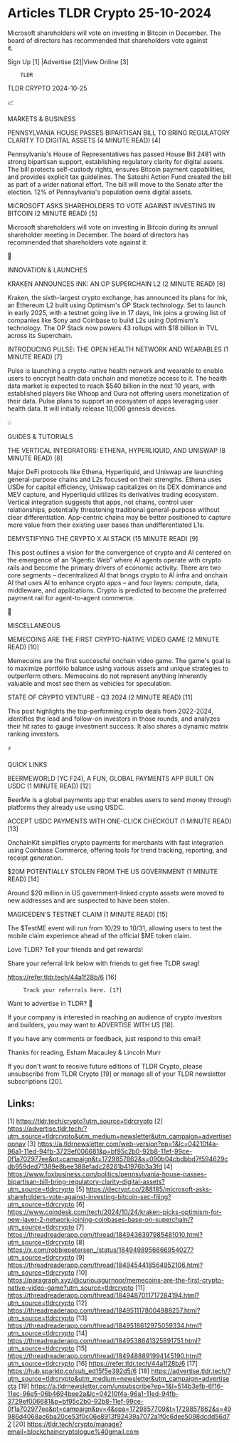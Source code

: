# Articles TLDR Crypto 25-10-2024

Microsoft shareholders will vote on investing in Bitcoin in December.
The board of directors has recommended that shareholders vote against
it. ‌ ‌ ‌ ‌ ‌ ‌ ‌ ‌ ‌ ‌ ‌ ‌ ‌ ‌ ‌ ‌ ‌ ‌ ‌ ‌ ‌ ‌ ‌ ‌ ‌ ‌  ‌ ‌ ‌ ‌ ‌ ‌ ‌ ‌ ‌ ‌ ‌ ‌ ‌ ‌ ‌ ‌ ‌ ‌ ‌ ‌ ‌ ‌ ‌ ‌ ‌ ‌ 


 Sign Up [1] |Advertise [2]|View Online [3] 

		TLDR 

TLDR CRYPTO 2024-10-25

📈 

MARKETS & BUSINESS

 PENNSYLVANIA HOUSE PASSES BIPARTISAN BILL TO BRING REGULATORY CLARITY
TO DIGITAL ASSETS (4 MINUTE READ) [4] 

 Pennsylvania's House of Representatives has passed House Bill 2481
with strong bipartisan support, establishing regulatory clarity for
digital assets. The bill protects self-custody rights, ensures Bitcoin
payment capabilities, and provides explicit tax guidelines. The
Satoshi Action Fund created the bill as part of a wider national
effort. The bill will move to the Senate after the election. 12% of
Pennsylvania's population owns digital assets. 

 MICROSOFT ASKS SHAREHOLDERS TO VOTE AGAINST INVESTING IN BITCOIN (2
MINUTE READ) [5] 

 Microsoft shareholders will vote on investing in Bitcoin during its
annual shareholder meeting in December. The board of directors has
recommended that shareholders vote against it. 

🚀 

INNOVATION & LAUNCHES

 KRAKEN ANNOUNCES INK: AN OP SUPERCHAIN L2 (2 MINUTE READ) [6] 

 Kraken, the sixth-largest crypto exchange, has announced its plans
for Ink, an Ethereum L2 built using Optimism's OP Stack technology.
Set to launch in early 2025, with a testnet going live in 17 days, Ink
joins a growing list of companies like Sony and Coinbase to build L2s
using Optimism's technology. The OP Stack now powers 43 rollups with
$18 billion in TVL across its Superchain. 

 INTRODUCING PULSE: THE OPEN HEALTH NETWORK AND WEARABLES (1 MINUTE
READ) [7] 

 Pulse is launching a crypto-native health network and wearable to
enable users to encrypt health data onchain and monetize access to it.
The health data market is expected to reach $540 billion in the next
10 years, with established players like Whoop and Oura not offering
users monetization of their data. Pulse plans to support an ecosystem
of apps leveraging user health data. It will initially release 10,000
genesis devices. 

💡 

GUIDES & TUTORIALS

 THE VERTICAL INTEGRATORS: ETHENA, HYPERLIQUID, AND UNISWAP (8 MINUTE
READ) [8] 

 Major DeFi protocols like Ethena, Hyperliquid, and Uniswap are
launching general-purpose chains and L2s focused on their strengths.
Ethena uses USDe for capital efficiency, Uniswap capitalizes on its
DEX dominance and MEV capture, and Hyperliquid utilizes its
derivatives trading ecosystem. Vertical integration suggests that
apps, not chains, control user relationships, potentially threatening
traditional general-purpose without clear differentiation. App-centric
chains may be better positioned to capture more value from their
existing user bases than undifferentiated L1s. 

 DEMYSTIFYING THE CRYPTO X AI STACK (15 MINUTE READ) [9] 

 This post outlines a vision for the convergence of crypto and AI
centered on the emergence of an “Agentic Web” where AI agents
operate with crypto rails and become the primary drivers of economic
activity. There are two core segments – decentralized AI that brings
crypto to AI infra and onchain AI that uses AI to enhance crypto apps
– and four layers: compute, data, middleware, and applications.
Crypto is predicted to become the preferred payment rail for
agent-to-agent commerce. 

🦄 

MISCELLANEOUS

 MEMECOINS ARE THE FIRST CRYPTO-NATIVE VIDEO GAME (2 MINUTE READ) [10]


 Memecoins are the first successful onchain video game. The game's
goal is to maximize portfolio balance using various assets and unique
strategies to outperform others. Memecoins do not represent anything
inherently valuable and most see them as vehicles for speculation. 

 STATE OF CRYPTO VENTURE - Q3 2024 (2 MINUTE READ) [11] 

 This post highlights the top-performing crypto deals from 2022-2024,
identifies the lead and follow-on investors in those rounds, and
analyzes their hit rates to gauge investment success. It also shares a
dynamic matrix ranking investors. 

⚡ 

QUICK LINKS

 BEERMEWORLD (YC F24), A FUN, GLOBAL PAYMENTS APP BUILT ON USDC (1
MINUTE READ) [12] 

 BeerMe is a global payments app that enables users to send money
through platforms they already use using USDC. 

 ACCEPT USDC PAYMENTS WITH ONE-CLICK CHECKOUT (1 MINUTE READ) [13] 

 OnchainKit simplifies crypto payments for merchants with fast
integration using Coinbase Commerce, offering tools for trend
tracking, reporting, and receipt generation. 

 $20M POTENTIALLY STOLEN FROM THE US GOVERNMENT (1 MINUTE READ) [14] 

 Around $20 million in US government-linked crypto assets were moved
to new addresses and are suspected to have been stolen. 

 MAGICEDEN'S TESTNET CLAIM (1 MINUTE READ) [15] 

 The $TestME event will run from 10/29 to 10/31, allowing users to
test the mobile claim experience ahead of the official $ME token
claim. 

Love TLDR? Tell your friends and get rewards!

 Share your referral link below with friends to get free TLDR swag! 

 https://refer.tldr.tech/44a1f28b/6 [16] 

		 Track your referrals here. [17] 

Want to advertise in TLDR? 📰

 If your company is interested in reaching an audience of crypto
investors and builders, you may want to ADVERTISE WITH US [18]. 

 If you have any comments or feedback, just respond to this email! 

Thanks for reading, 
Esham Macauley & Lincoln Murr 

If you don't want to receive future editions of TLDR Crypto, please
unsubscribe from TLDR Crypto [19] or manage all of your TLDR
newsletter subscriptions [20]. 

 

Links:
------
[1] https://tldr.tech/crypto?utm_source=tldrcrypto
[2] https://advertise.tldr.tech/?utm_source=tldrcrypto&utm_medium=newsletter&utm_campaign=advertisetopnav
[3] https://a.tldrnewsletter.com/web-version?ep=1&lc=04210f4a-96a1-11ed-94fb-3729ef006681&p=bf95c2b0-92b8-11ef-99ce-0f1a702977ee&pt=campaign&t=1729857862&s=090b04cbdbbd7f594629cdb959ded71389e8bee388efadc28261b41976b3a3fd
[4] https://www.foxbusiness.com/politics/pennsylvania-house-passes-bipartisan-bill-bring-regulatory-clarity-digital-assets?utm_source=tldrcrypto
[5] https://decrypt.co/288185/microsoft-asks-shareholders-vote-against-investing-bitcoin-sec-filing?utm_source=tldrcrypto
[6] https://www.coindesk.com/tech/2024/10/24/kraken-picks-optimism-for-new-layer-2-network-joining-coinbases-base-on-superchain/?utm_source=tldrcrypto
[7] https://threadreaderapp.com/thread/1849436397985481010.html?utm_source=tldrcrypto
[8] https://x.com/robbiepetersen_/status/1849498956666954027?utm_source=tldrcrypto
[9] https://threadreaderapp.com/thread/1849454418564952106.html?utm_source=tldrcrypto
[10] https://paragraph.xyz/@curiousgurnoor/memecoins-are-the-first-crypto-native-video-game?utm_source=tldrcrypto
[11] https://threadreaderapp.com/thread/1849487011717284194.html?utm_source=tldrcrypto
[12] https://threadreaderapp.com/thread/1849511178004988257.html?utm_source=tldrcrypto
[13] https://threadreaderapp.com/thread/1849518612975059334.html?utm_source=tldrcrypto
[14] https://threadreaderapp.com/thread/1849538641325891751.html?utm_source=tldrcrypto
[15] https://threadreaderapp.com/thread/1849488891994145190.html?utm_source=tldrcrypto
[16] https://refer.tldr.tech/44a1f28b/6
[17] https://hub.sparklp.co/sub_ed15f5e392d5/6
[18] https://advertise.tldr.tech/?utm_source=tldrcrypto&utm_medium=newsletter&utm_campaign=advertisecta
[19] https://a.tldrnewsletter.com/unsubscribe?ep=1&l=514b3efb-6f16-11ec-96e5-06b4694bee2a&lc=04210f4a-96a1-11ed-94fb-3729ef006681&p=bf95c2b0-92b8-11ef-99ce-0f1a702977ee&pt=campaign&pv=4&spa=1729857709&t=1729857862&s=49986d4068ac6ba20ce53f0c06e8913f92439a7072a1f0c6dee5098dcdd56d72
[20] https://tldr.tech/crypto/manage?email=blockchaincryptologue%40gmail.com